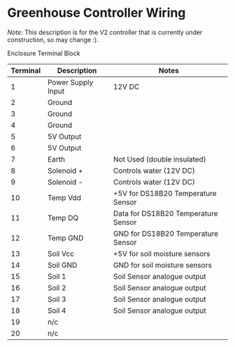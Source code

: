 # Greenhouse Controller Wiring

_Note:_ This description is for the V2 controller that is currently under construction, so may change :).

Enclosure Terminal Block

| Terminal | Description | Notes |
| ---      | ---         | ---   |
| 1         | Power Supply Input | 12V DC |
| 2         | Ground | |
| 3         | Ground ||
| 4         | Ground ||
| 5         | 5V Output | |
| 6         | 5V Output ||
| 7         | Earth | Not Used (double insulated) |
| 8         | Solenoid + | Controls water (12V DC) |
| 9         | Solenoid - | Controls water (12V DC) |
| 10        | Temp Vdd | +5V for DS18B20 Temperature Sensor |
| 11        | Temp DQ  | Data for DS18B20 Temperature Sensor |
| 12        | Temp GND | GND for DS18B20 Temperature Sensor |
| 13        | Soil Vcc | +5V for soil moisture sensors |
| 14        | Soil GND | GND for soil moisture sensors |
| 15        | Soil 1 | Soil Sensor analogue output |
| 16        | Soil 2 | Soil Sensor analogue output |
| 17        | Soil 3 | Soil Sensor analogue output |
| 18        | Soil 4 |Soil Sensor analogue output  |
| 19        | n/c |  |
| 20        | n/c |  |


